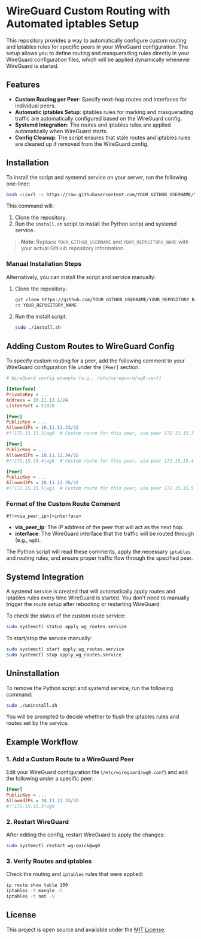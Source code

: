 # WireGuard Custom Routing with Automated iptables Setup

This repository provides a way to automatically configure custom routing and iptables rules for specific peers in your WireGuard configuration. The setup allows you to define routing and masquerading rules directly in your WireGuard configuration files, which will be applied dynamically whenever WireGuard is started.

## Features
- **Custom Routing per Peer**: Specify next-hop routes and interfaces for individual peers.
- **Automatic iptables Setup**: iptables rules for marking and masquerading traffic are automatically configured based on the WireGuard config.
- **Systemd Integration**: The routes and iptables rules are applied automatically when WireGuard starts.
- **Config Cleanup**: The script ensures that stale routes and iptables rules are cleaned up if removed from the WireGuard config.

## Installation

To install the script and systemd service on your server, run the following one-liner:

```bash
bash <(curl -s https://raw.githubusercontent.com/YOUR_GITHUB_USERNAME/YOUR_REPOSITORY_NAME/main/install.sh)
```

This command will:
1. Clone the repository.
2. Run the `install.sh` script to install the Python script and systemd service.

> **Note**: Replace `YOUR_GITHUB_USERNAME` and `YOUR_REPOSITORY_NAME` with your actual GitHub repository information.

### Manual Installation Steps
Alternatively, you can install the script and service manually:

1. Clone the repository:
   ```bash
   git clone https://github.com/YOUR_GITHUB_USERNAME/YOUR_REPOSITORY_NAME.git
   cd YOUR_REPOSITORY_NAME
   ```

2. Run the install script:
   ```bash
   sudo ./install.sh
   ```

## Adding Custom Routes to WireGuard Config

To specify custom routing for a peer, add the following comment to your WireGuard configuration file under the `[Peer]` section:

```ini
# WireGuard config example (e.g., /etc/wireguard/wg0.conf)

[Interface]
PrivateKey = ...
Address = 10.11.12.1/24
ListenPort = 51820

[Peer]
PublicKey = ...
AllowedIPs = 10.11.12.33/32
#!!172.15.15.3|wg0  # Custom route for this peer, via peer 172.15.15.3 on wg0

[Peer]
PublicKey = ...
AllowedIPs = 10.11.12.34/32
#!!172.15.15.4|wg0  # Custom route for this peer, via peer 172.15.15.4 on wg0

[Peer]
PublicKey = ...
AllowedIPs = 10.11.12.35/32
#!!172.15.15.5|wg1  # Custom route for this peer, via peer 172.15.15.5 on wg1
```

### Format of the Custom Route Comment

```text
#!!<via_peer_ip>|<interface>
```

- **via_peer_ip**: The IP address of the peer that will act as the next hop.
- **interface**: The WireGuard interface that the traffic will be routed through (e.g., `wg0`).

The Python script will read these comments, apply the necessary `iptables` and routing rules, and ensure proper traffic flow through the specified peer.

## Systemd Integration

A systemd service is created that will automatically apply routes and iptables rules every time WireGuard is started. You don't need to manually trigger the route setup after rebooting or restarting WireGuard.

To check the status of the custom route service:

```bash
sudo systemctl status apply_wg_routes.service
```

To start/stop the service manually:

```bash
sudo systemctl start apply_wg_routes.service
sudo systemctl stop apply_wg_routes.service
```

## Uninstallation

To remove the Python script and systemd service, run the following command:

```bash
sudo ./uninstall.sh
```

You will be prompted to decide whether to flush the iptables rules and routes set by the service.

## Example Workflow

### 1. Add a Custom Route to a WireGuard Peer

Edit your WireGuard configuration file (`/etc/wireguard/wg0.conf`) and add the following under a specific peer:

```ini
[Peer]
PublicKey = ...
AllowedIPs = 10.11.12.33/32
#!!172.15.15.3|wg0
```

### 2. Restart WireGuard

After editing the config, restart WireGuard to apply the changes:

```bash
sudo systemctl restart wg-quick@wg0
```

### 3. Verify Routes and iptables

Check the routing and `iptables` rules that were applied:

```bash
ip route show table 100
iptables -t mangle -S
iptables -t nat -S
```

## License

This project is open source and available under the [MIT License](LICENSE).
